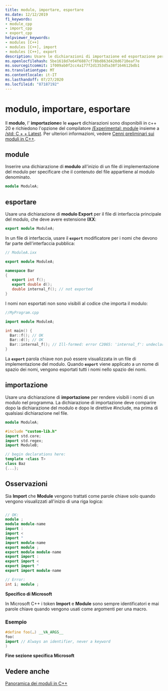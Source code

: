 ```yaml
---
title: modulo, importare, esportare
ms.date: 12/12/2019
f1_keywords:
- module_cpp
- import_cpp
- export_cpp
helpviewer_keywords:
- modules [C++]
- modules [C++], import
- modules [C++], export
description: Usare le dichiarazioni di importazione ed esportazione per accedere a e per pubblicare i tipi e le funzioni definiti nel modulo specificato.
ms.openlocfilehash: 5be1618d7e64f6887cf78bd863d428d6710eaf7e
ms.sourcegitcommit: 1f009ab0f2cc4a177f2d1353d5a38f164612bdb1
ms.translationtype: MT
ms.contentlocale: it-IT
ms.lasthandoff: 07/27/2020
ms.locfileid: "87187192"
---
```

# <a name="module-import-export"></a>modulo, importare, esportare

Il **modulo**, l' **importazione**e le **`export`** dichiarazioni sono disponibili in c++ 20 e richiedono l'opzione del compilatore [/Experimental: module](../build/reference/experimental-module.md) insieme a [/std: C + + Latest](../build/reference/std-specify-language-standard-version.md). Per ulteriori informazioni, vedere [Cenni preliminari sui moduli in C++](modules-cpp.md).

## <a name="module"></a>module

Inserire una dichiarazione di **modulo** all'inizio di un file di implementazione del modulo per specificare che il contenuto del file appartiene al modulo denominato.

```cpp
module ModuleA;
```

## <a name="export"></a>esportare

Usare una dichiarazione di **modulo Export** per il file di interfaccia principale del modulo, che deve avere estensione **IXX**:

```cpp
export module ModuleA;
```

In un file di interfaccia, usare il **`export`** modificatore per i nomi che devono far parte dell'interfaccia pubblica:

```cpp
// ModuleA.ixx

export module ModuleA;

namespace Bar
{
   export int f();
   export double d();
   double internal_f(); // not exported
}
```

I nomi non esportati non sono visibili al codice che importa il modulo:

```cpp
//MyProgram.cpp

import module ModuleA;

int main() {
  Bar::f(); // OK
  Bar::d(); // OK
  Bar::internal_f(); // Ill-formed: error C2065: 'internal_f': undeclared identifier
}
```

La **`export`** parola chiave non può essere visualizzata in un file di implementazione del modulo. Quando **`export`** viene applicato a un nome di spazio dei nomi, vengono esportati tutti i nomi nello spazio dei nomi.

## <a name="import"></a>importazione

Usare una dichiarazione di **importazione** per rendere visibili i nomi di un modulo nel programma. La dichiarazione di importazione deve comparire dopo la dichiarazione del modulo e dopo le direttive #include, ma prima di qualsiasi dichiarazione nel file.

```cpp
module ModuleA;

#include "custom-lib.h"
import std.core;
import std.regex;
import ModuleB;

// begin declarations here:
template <class T>
class Baz
{...};
```

## <a name="remarks"></a>Osservazioni

Sia **Import** che **Module** vengono trattati come parole chiave solo quando vengono visualizzati all'inizio di una riga logica:

```cpp

// OK:
module ;
module module-name
import :
import <
import "
import module-name
export module ;
export module module-name
export import :
export import <
export import "
export import module-name

// Error:
int i; module ;
```

**Specifico di Microsoft**

In Microsoft C++ i token **Import** e **Module** sono sempre identificatori e mai parole chiave quando vengono usati come argomenti per una macro.

### <a name="example"></a>Esempio

```cpp
#define foo(…) __VA_ARGS__
foo(
import // Always an identifier, never a keyword
)
```

**Fine sezione specifica Microsoft**

## <a name="see-also"></a>Vedere anche

[Panoramica dei moduli in C++](modules-cpp.md)
